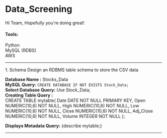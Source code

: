 # Data_Screening
Hi Team, Hopefully you're doing great!

<h4>Tools:</h4>
Python<br>
MySQL (RDBS)<br>
AWS <br>

<hr>
1. Schema
Design an RDBMS table schema to store the CSV data

<b>Database Name :</b> Stocks_Data<br>
<b>MySQL Query:</b> ```CREATE DATABASE IF NOT EXISTS Stock_Data;``` <br>
<b>Select Database Query:</b> Use Stock_Data;<br>
<b>Creating Table Query :</b> <br>
CREATE TABLE mytable(
   Date DATE NOT NULL PRIMARY KEY,
   Open NUMERIC(10,6) NOT NULL,
   High NUMERIC(10,6) NOT NULL,
   Low  NUMERIC(10,6) NOT NULL,
   Close NUMERIC(10,6) NOT NULL,
   Adj_Close NUMERIC(10,6) NOT NULL,
   Volume INTEGER  NOT NULL
);

<b>Displays Metadata Query:</b> {describe mytable;}
<hr>
